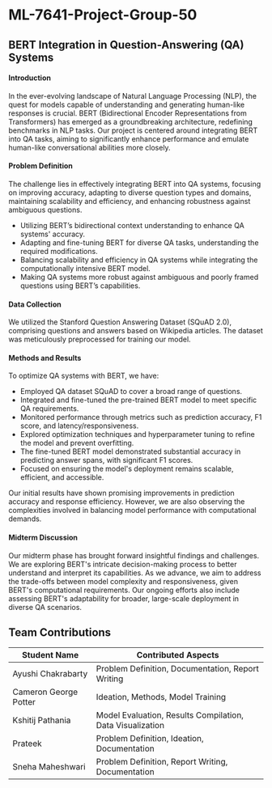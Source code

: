 # ML-7641-Project-Group-50
## BERT Integration in Question-Answering (QA) Systems

#### Introduction
In the ever-evolving landscape of Natural Language Processing (NLP), the quest for models capable of understanding and generating human-like responses is crucial. BERT (Bidirectional Encoder Representations from Transformers) has emerged as a groundbreaking architecture, redefining benchmarks in NLP tasks. Our project is centered around integrating BERT into QA tasks, aiming to significantly enhance performance and emulate human-like conversational abilities more closely.

#### Problem Definition

The challenge lies in effectively integrating BERT into QA systems, focusing on improving accuracy, adapting to diverse question types and domains, maintaining scalability and efficiency, and enhancing robustness against ambiguous questions.
- Utilizing BERT’s bidirectional context understanding to enhance QA systems' accuracy.
- Adapting and fine-tuning BERT for diverse QA tasks, understanding the required modifications.
- Balancing scalability and efficiency in QA systems while integrating the computationally intensive BERT model.
- Making QA systems more robust against ambiguous and poorly framed questions using BERT’s capabilities.

#### Data Collection

We utilized the Stanford Question Answering Dataset (SQuAD 2.0), comprising questions and answers based on Wikipedia articles. The dataset was meticulously preprocessed for training our model.

#### Methods and Results
To optimize QA systems with BERT, we have:

- Employed QA dataset SQuAD to cover a broad range of questions.
- Integrated and fine-tuned the pre-trained BERT model to meet specific QA requirements.
- Monitored performance through metrics such as prediction accuracy, F1 score, and latency/responsiveness.
- Explored optimization techniques and hyperparameter tuning to refine the model and prevent overfitting.
- The fine-tuned BERT model demonstrated substantial accuracy in predicting answer spans, with significant F1 scores. 
- Focused on ensuring the model's deployment remains scalable, efficient, and accessible.

Our initial results have shown promising improvements in prediction accuracy and response efficiency. However, we are also observing the complexities involved in balancing model performance with computational demands.

#### Midterm Discussion
Our midterm phase has brought forward insightful findings and challenges. We are exploring BERT's intricate decision-making process to better understand and interpret its capabilities. As we advance, we aim to address the trade-offs between model complexity and responsiveness, given BERT's computational requirements. Our ongoing efforts also include assessing BERT's adaptability for broader, large-scale deployment in diverse QA scenarios.

## Team Contributions

| Student Name           | Contributed Aspects                                 |
|------------------------|-----------------------------------------------------|
| Ayushi Chakrabarty     | Problem Definition, Documentation, Report Writing   |
| Cameron George Potter  | Ideation, Methods, Model Training                   |
| Kshitij Pathania       | Model Evaluation, Results Compilation, Data Visualization |
| Prateek                | Problem Definition, Ideation, Documentation         |
| Sneha Maheshwari       | Problem Definition, Report Writing, Documentation   |
